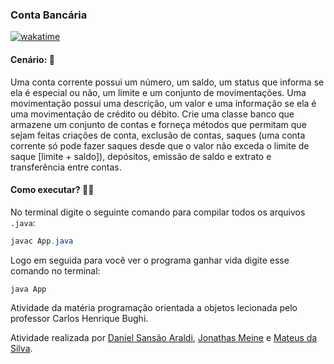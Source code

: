 ### Conta Bancária

[![wakatime](https://wakatime.com/badge/user/920a7e43-2969-4212-82ff-1b375685ff58/project/2505940d-cb90-49f9-96c4-bfc936fe2cdd.svg)](https://wakatime.com/badge/user/920a7e43-2969-4212-82ff-1b375685ff58/project/2505940d-cb90-49f9-96c4-bfc936fe2cdd)

#### Cenário: 👀

Uma conta corrente possui um número, um saldo, um status que informa se ela é especial ou
não, um limite e um conjunto de movimentações. Uma movimentação possui uma descrição, um valor e uma
informação se ela é uma movimentação de crédito ou débito. Crie uma classe banco que armazene um
conjunto de contas e forneça métodos que permitam que sejam feitas criações de conta, exclusão de contas,
saques (uma conta corrente só pode fazer saques desde que o valor não exceda o limite de saque [limite +
saldo]), depósitos, emissão de saldo e extrato e transferência entre contas.

#### Como executar? 🐱‍🏍

No terminal digite o seguinte comando para compilar todos os arquivos `.java`:

```java
javac App.java
```

Logo em seguida para você ver o programa ganhar vida digite esse comando no terminal:

```java
java App
```

Atividade da matéria programação orientada a objetos lecionada pelo professor Carlos Henrique Bughi.

Atividade realizada por [Daniel Sansão Araldi](https://github.com/DanielAraldi), [Jonathas Meine](https://github.com/jonhymeine) e [Mateus da Silva](https://github.com/malockey).
